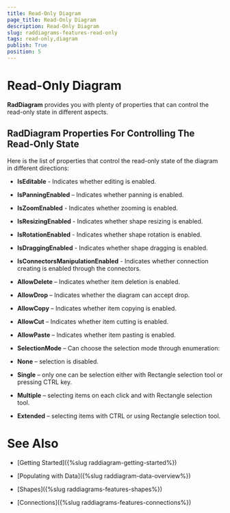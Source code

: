 ```yaml
---
title: Read-Only Diagram
page_title: Read-Only Diagram
description: Read-Only Diagram
slug: raddiagrams-features-read-only
tags: read-only,diagram
publish: True
position: 5
---
```


# Read-Only Diagram



__RadDiagram__  provides you with plenty of properties that can control the read-only state in different aspects.
	  

## RadDiagram Properties For Controlling The Read-Only State

Here is the list of properties that control the read-only state of the diagram in different directions:

* __IsEditable__ - Indicates whether editing is enabled.
			

* __IsPanningEnabled__ – Indicates whether panning is enabled.
			

* __IsZoomEnabled__ - Indicates whether zooming is enabled.
			

* __IsResizingEnabled__ - Indicates whether shape resizing is enabled.
			

* __IsRotationEnabled__ - Indicates whether shape rotation is enabled.
			

* __IsDraggingEnabled__ - Indicates whether shape dragging is enabled.
			

* __IsConnectorsManipulationEnabled__ - Indicates whether connection creating is enabled through the connectors.
			

* __AllowDelete__ – Indicates whether item deletion is enabled.
			

* __AllowDrop__ – Indicates whether the diagram can accept drop.
			

* __AllowCopy__ – Indicates whether item copying is enabled.
			

* __AllowCut__ – Indicates whether item cutting is enabled.
			

* __AllowPaste__ – Indicates whether item pasting is enabled.
			

* __SelectionMode__ – Can choose the selection mode through enumeration:
			

* __None__ – selection is disabled.
				

* __Single__ – only one can be selection either with Rectangle selection tool or pressing CTRL key.
				

* __Multiple__ – selecting items on each click and with Rectangle selection tool.
				

* __Extended__ – selecting items with CTRL or using Rectangle selection tool.
				

# See Also

 * [Getting Started]({%slug raddiagram-getting-started%})

 * [Populating with Data]({%slug raddiagram-data-overview%})

 * [Shapes]({%slug raddiagrams-features-shapes%})

 * [Connections]({%slug raddiagrams-features-connections%})
